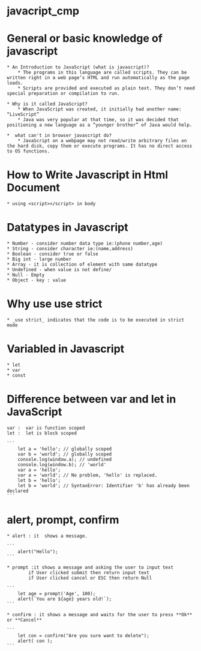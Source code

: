 # javacript_cmp
# General or basic knowledge of javascript 
    * An Introduction to JavaScript (what is javascript)?
        * The programs in this language are called scripts. They can be written right in a web page’s HTML and run automatically as the page loads.
        * Scripts are provided and executed as plain text. They don’t need special preparation or compilation to run.

    * Why is it called JavaScript?
        * When JavaScript was created, it initially had another name: “LiveScript”
        * Java was very popular at that time, so it was decided that positioning a new language as a “younger brother” of Java would help.

    *  what can't in browser javascript do?
        * JavaScript on a webpage may not read/write arbitrary files on the hard disk, copy them or execute programs. It has no direct access to OS functions.

# How to Write Javascript in Html Document
    * using <script></script> in body
    
#   Datatypes in Javascript   
    * Number - consider number data type ie:(phone number,age)
    * String - consider character ie:(name,address)
    * Boolean - consider true or false 
    * Big int - large number
    * Array - it is collection of element with same datatype
    * Undefined - when value is not define/
    * Null - Empty
    * Object - key : value

# Why use **use strict**
    * _use strict_ indicates that the code is to be executed in strict mode

#  Variabled in Javascript
    * let
    * var
    * const

# Difference between var and let in JavaScript
    var :  var is function scoped 
    let :  let is block scoped 

    ``` 
        let a = 'hello'; // globally scoped
        var b = 'world'; // globally scoped
        console.log(window.a); // undefined
        console.log(window.b); // 'world'
        var a = 'hello';
        var a = 'world'; // No problem, 'hello' is replaced.
        let b = 'hello';
        let b = 'world'; // SyntaxError: Identifier 'b' has already been declared
    ```
# alert, prompt, confirm
    * alert : it  shows a message.

    ``` 
        alert("Hello");
    ```

    * prompt :it shows a message and asking the user to input text
            if User clicked submit then return input text
            if User clicked cancel or ESC then return Null

    ```
        let age = prompt('Age', 100);
        alert(`You are ${age} years old!`);
    ```

    * confirm : it shows a message and waits for the user to press **Ok** or **Cancel**

    ```
        let con = confirm("Are you sure want to delete");
        alert( con );
    ```


        